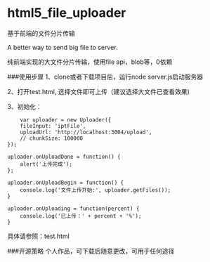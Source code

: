 # html5_file_uploader
基于前端的文件分片传输

A better way to send big file to server. 

纯前端实现的大文件分片传输，使用file api，blob等，0依赖

###使用步骤
1、clone或者下载项目后，运行node server.js启动服务器

2、打开test.html, 选择文件即可上传（建议选择大文件已查看效果)

3、初始化：
   
        var uploader = new Uploader({
		fileInput: 'iptFile',
		uploadUrl: 'http://localhost:3004/upload',
		// chunkSize: 100000
	});
	
	uploader.onUploadDone = function() {
		alert('上传完成');
	};

	uploader.onUploadBegin = function() {
		console.log('文件上传开始:', uploader.getFiles());
	}

	uploader.onUploading = function(percent) {
		console.log('已上传：' + percent + '%');
	}
	
具体请参照：test.html


###开源策略
个人作品，可下载后随意更改，可用于任何途径
